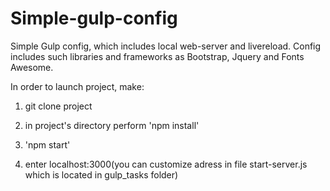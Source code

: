 
# Simple-gulp-config

Simple Gulp config, which includes local web-server and livereload.
Config includes such libraries and frameworks as Bootstrap, Jquery and Fonts Awesome.

In order to launch project, make:

1. git clone project

2. in project's directory perform 'npm install'

3. 'npm start'

4. enter localhost:3000(you can customize adress in file start-server.js
   which is located in gulp_tasks folder)

